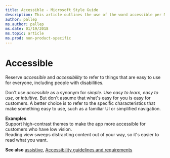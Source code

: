 ```yaml
---
title: Accessible - Microsoft Style Guide
description: This article outlines the use of the word accessible per Microsoft style guidelines, with examples.
author: pallep
ms.author: pallep
ms.date: 01/19/2018
ms.topic: article
ms.prod: non-product-specific
---
```


# Accessible

Reserve *accessible* and *accessibility* to refer to things that are easy to use for everyone, including people with disabilities.

Don't use *accessible* as a synonym for *simple*. Use *easy to learn, easy to use,* or *intuitive.* But don't assume that what's easy for you is easy for customers. A better choice is to refer to the specific characteristics that make something easy to use, such as a familiar UI or simplified navigation.

**Examples**  
Support high-contrast themes to make the app more accessible for customers who have low vision.  
Reading view sweeps distracting content out of your way, so it's easier to read what you want. 

**See also**  [assistive](/style-guide/a-z-word-list-term-collections/a/assistive), [Accessibility guidelines and requirements](/style-guide/accessibility/accessibility-guidelines-requirements)
